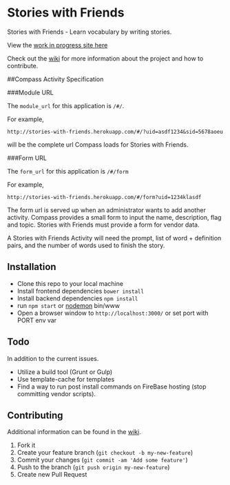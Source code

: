# Stories with Friends

Stories with Friends - Learn vocabulary by writing stories.

View the [work in progress site here](http://stories-with-friends.herokuapp.com/#/)

Check out the [wiki](https://github.com/empirical-org/Stories-With-Friends/wiki) for more information about the project and how to contribute.

##Compass Activity Specification

###Module URL

The `module_url` for this application is `/#/`.

For example,

```
http://stories-with-friends.herokuapp.com/#/?uid=asdf1234&sid=5678aoeu
```

will be the complete url Compass loads for Stories with Friends.

###Form URL

The `form_url` for this application is `/#/form`

For example,

```
http://stories-with-friends.herokuapp.com/#/form?uid=1234klasdf
```

The form url is served up when an administrator wants to add another
activity. Compass provides a small form to input the name, description,
flag and topic. Stories with Friends must provide a form for vendor
data.

A Stories with Friends Activity will need the prompt, list of word +
definition pairs, and the number of words used to finish the story.

## Installation

* Clone this repo to your local machine
* Install frontend dependencies `bower install`
* Install backend dependencies `npm install`
* run `npm start` or [nodemon](https://github.com/remy/nodemon) bin/www
* Open a browser window to `http://localhost:3000/` or set port with PORT env var

## Todo

In addition to the current issues.

* Utilize a build tool (Grunt or Gulp)
* Use template-cache for templates
* Find a way to run post install commands on FireBase hosting (stop committing vendor scripts).

## Contributing

Additional information can be found in the [wiki](https://github.com/empirical-org/Stories-With-Friends/wiki/contributing).

1. Fork it
2. Create your feature branch (`git checkout -b my-new-feature`)
3. Commit your changes (`git commit -am 'Add some feature'`)
4. Push to the branch (`git push origin my-new-feature`)
5. Create new Pull Request
